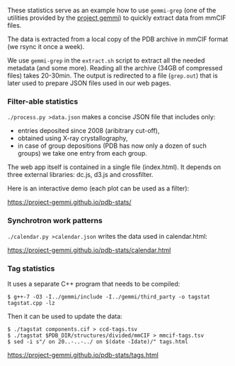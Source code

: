 
These statistics serve as an example how to use `gemmi-grep`
 (one of the utilities provided by the [project gemmi][1])
 to quickly extract data from mmCIF files.

The data is extracted from a local copy of the PDB archive in mmCIF format
(we rsync it once a week).

We use `gemmi-grep` in the `extract.sh` script to extract all the needed
metadata (and some more).
Reading all the archive (34GB of compressed files) takes 20-30min.
The output is redirected to a file (`grep.out`) that is later used
to prepare JSON files used in our web pages.

### Filter-able statistics

`./process.py >data.json` makes a concise JSON file that includes only:

* entries deposited since 2008 (aribitrary cut-off),
* obtained using X-ray crystallography,
* in case of group depositions (PDB has now only a dozen of such groups)
  we take one entry from each group.

The web app itself is contained in a single file (index.html).
It depends on three external libraries: dc.js, d3.js and crossfilter.

Here is an interactive demo (each plot can be used as a filter):

https://project-gemmi.github.io/pdb-stats/

### Synchrotron work patterns

`./calendar.py >calendar.json` writes the data used in calendar.html:

https://project-gemmi.github.io/pdb-stats/calendar.html

### Tag statistics

It uses a separate C++ program that needs to be compiled:

    $ g++-7 -O3 -I../gemmi/include -I../gemmi/third_party -o tagstat tagstat.cpp -lz

Then it can be used to update the data:

    $ ./tagstat components.cif > ccd-tags.tsv
    $ ./tagstat $PDB_DIR/structures/divided/mmCIF > mmcif-tags.tsv
    $ sed -i s"/ on 20..-..-../ on $(date -Idate)/" tags.html

https://project-gemmi.github.io/pdb-stats/tags.html

[1]: https://project-gemmi.github.io/
